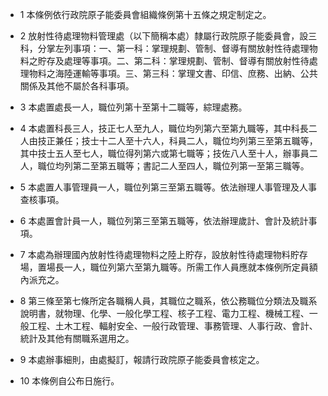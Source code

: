 * 1 本條例依行政院原子能委員會組織條例第十五條之規定制定之。

* 2 放射性待處理物料管理處（以下簡稱本處）隸屬行政院原子能委員會，設三科，分掌左列事項：一、第一科：掌理規劃、管制、督導有關放射性待處理物料之貯存及處理等事項。二、第二科：掌理規劃、管制、督導有關放射性待處理物料之海陸運輸等事項。三、第三科：掌理文書、印信、庶務、出納、公共關係及其他不屬於各科事項。

* 3 本處置處長一人，職位列第十至第十二職等，綜理處務。

* 4 本處置科長三人，技正七人至九人，職位均列第六至第九職等，其中科長二人由技正兼任；技士十二人至十六人，科員二人，職位均列第三至第五職等，其中技士五人至七人，職位得列第六或第七職等；技佐八人至十人，辦事員二人，職位均列第二至第五職等；書記二人至四人，職位列第一至第三職等。

* 5 本處置人事管理員一人，職位列第三至第五職等。依法辦理人事管理及人事查核事項。

* 6 本處置會計員一人，職位列第三至第五職等，依法辦理歲計、會計及統計事項。

* 7 本處為辦理國內放射性待處理物料之陸上貯存，設放射性待處理物料貯存場，置場長一人，職位列第六至第九職等。所需工作人員應就本條例所定員額內派充之。

* 8 第三條至第七條所定各職稱人員，其職位之職系，依公務職位分類法及職系說明書，就物理、化學、一般化學工程、核子工程、電力工程、機械工程、一般工程、土木工程、輻射安全、一般行政管理、事務管理、人事行政、會計、統計及其他有關職系選用之。

* 9 本處辦事細則，由處擬訂，報請行政院原子能委員會核定之。

* 10 本條例自公布日施行。

